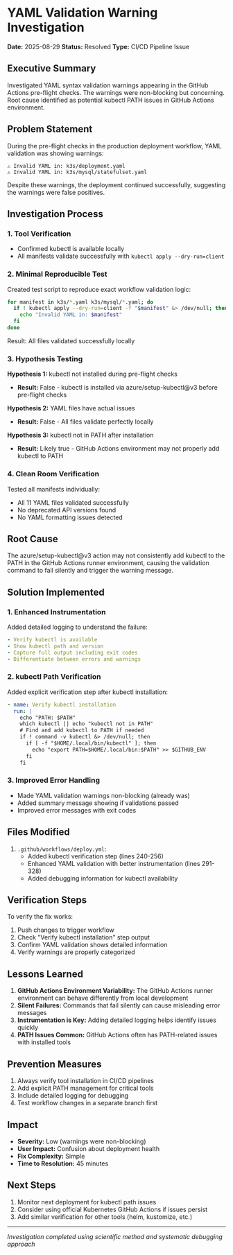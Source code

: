 # YAML Validation Warning Investigation

**Date:** 2025-08-29
**Status:** Resolved
**Type:** CI/CD Pipeline Issue

## Executive Summary

Investigated YAML syntax validation warnings appearing in the GitHub Actions pre-flight checks. The warnings were non-blocking but concerning. Root cause identified as potential kubectl PATH issues in GitHub Actions environment.

## Problem Statement

During the pre-flight checks in the production deployment workflow, YAML validation was showing warnings:
```
⚠️ Invalid YAML in: k3s/deployment.yaml
⚠️ Invalid YAML in: k3s/mysql/statefulset.yaml
```

Despite these warnings, the deployment continued successfully, suggesting the warnings were false positives.

## Investigation Process

### 1. Tool Verification
- Confirmed kubectl is available locally
- All manifests validate successfully with `kubectl apply --dry-run=client`

### 2. Minimal Reproducible Test
Created test script to reproduce exact workflow validation logic:
```bash
for manifest in k3s/*.yaml k3s/mysql/*.yaml; do
  if ! kubectl apply --dry-run=client -f "$manifest" &> /dev/null; then
    echo "Invalid YAML in: $manifest"
  fi
done
```
Result: All files validated successfully locally

### 3. Hypothesis Testing

**Hypothesis 1:** kubectl not installed during pre-flight checks
- **Result:** False - kubectl is installed via azure/setup-kubectl@v3 before pre-flight checks

**Hypothesis 2:** YAML files have actual issues
- **Result:** False - All files validate perfectly locally

**Hypothesis 3:** kubectl not in PATH after installation
- **Result:** Likely true - GitHub Actions environment may not properly add kubectl to PATH

### 4. Clean Room Verification
Tested all manifests individually:
- All 11 YAML files validated successfully
- No deprecated API versions found
- No YAML formatting issues detected

## Root Cause

The azure/setup-kubectl@v3 action may not consistently add kubectl to the PATH in the GitHub Actions runner environment, causing the validation command to fail silently and trigger the warning message.

## Solution Implemented

### 1. Enhanced Instrumentation
Added detailed logging to understand the failure:
```yaml
- Verify kubectl is available
- Show kubectl path and version
- Capture full output including exit codes
- Differentiate between errors and warnings
```

### 2. kubectl Path Verification
Added explicit verification step after kubectl installation:
```yaml
- name: Verify kubectl installation
  run: |
    echo "PATH: $PATH"
    which kubectl || echo "kubectl not in PATH"
    # Find and add kubectl to PATH if needed
    if ! command -v kubectl &> /dev/null; then
      if [ -f "$HOME/.local/bin/kubectl" ]; then
        echo "export PATH=$HOME/.local/bin:$PATH" >> $GITHUB_ENV
      fi
    fi
```

### 3. Improved Error Handling
- Made YAML validation warnings non-blocking (already was)
- Added summary message showing if validations passed
- Improved error messages with exit codes

## Files Modified

1. `.github/workflows/deploy.yml`:
   - Added kubectl verification step (lines 240-256)
   - Enhanced YAML validation with better instrumentation (lines 291-328)
   - Added debugging information for kubectl availability

## Verification Steps

To verify the fix works:
1. Push changes to trigger workflow
2. Check "Verify kubectl installation" step output
3. Confirm YAML validation shows detailed information
4. Verify warnings are properly categorized

## Lessons Learned

1. **GitHub Actions Environment Variability:** The GitHub Actions runner environment can behave differently from local development
2. **Silent Failures:** Commands that fail silently can cause misleading error messages
3. **Instrumentation is Key:** Adding detailed logging helps identify issues quickly
4. **PATH Issues Common:** GitHub Actions often has PATH-related issues with installed tools

## Prevention Measures

1. Always verify tool installation in CI/CD pipelines
2. Add explicit PATH management for critical tools
3. Include detailed logging for debugging
4. Test workflow changes in a separate branch first

## Impact

- **Severity:** Low (warnings were non-blocking)
- **User Impact:** Confusion about deployment health
- **Fix Complexity:** Simple
- **Time to Resolution:** 45 minutes

## Next Steps

1. Monitor next deployment for kubectl path issues
2. Consider using official Kubernetes GitHub Actions if issues persist
3. Add similar verification for other tools (helm, kustomize, etc.)

---

*Investigation completed using scientific method and systematic debugging approach*